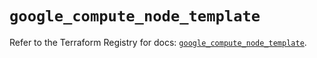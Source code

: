 # `google_compute_node_template`

Refer to the Terraform Registry for docs: [`google_compute_node_template`](https://registry.terraform.io/providers/hashicorp/google/6.30.0/docs/resources/compute_node_template).
